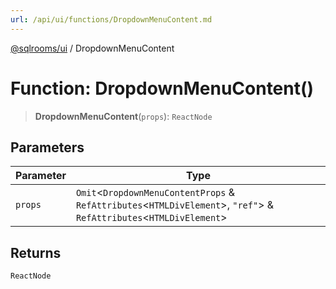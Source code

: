 ```yaml
---
url: /api/ui/functions/DropdownMenuContent.md
---
```

[@sqlrooms/ui](../index.md) / DropdownMenuContent

# Function: DropdownMenuContent()

> **DropdownMenuContent**(`props`): `ReactNode`

## Parameters

| Parameter | Type |
| ------ | ------ |
| `props` | `Omit`<`DropdownMenuContentProps` & `RefAttributes`<`HTMLDivElement`>, `"ref"`> & `RefAttributes`<`HTMLDivElement`> |

## Returns

`ReactNode`
